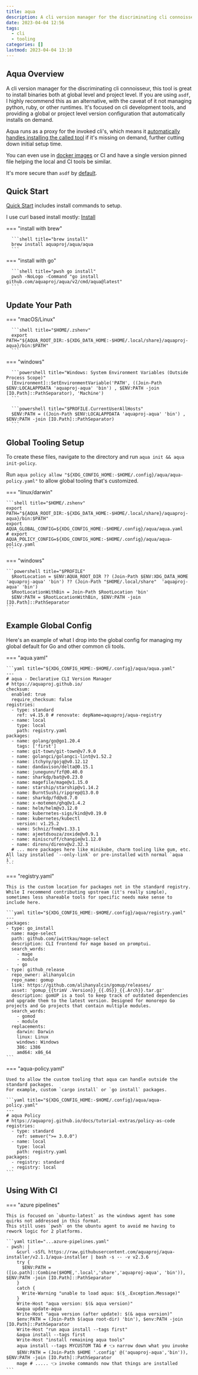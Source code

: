 ```yaml
---
title: aqua
description: A cli version manager for the discriminating cli connoisseur.
date: 2023-04-04 12:56
tags:
  - cli
  - tooling
categories: []
lastmod: 2023-04-04 13:10
---
```


## Aqua Overview

A cli version manager for the discriminating cli connoisseur, this tool is great to install binaries both at global level and project level.
If you are using `asdf`, I highly recommend this as an alternative, with the caveat of it not managing python, ruby, or other runtimes.
It's focused on cli development tools, and providing a global or project level version configuration that automatically installs on demand.

Aqua runs as a proxy for the invoked cli's, which means it [automatically handles installing the called tool](https://aquaproj.github.io/docs/tutorial/lazy-install) if it's missing on demand, further cutting down initial setup time.

You can even use in [docker images](https://aquaproj.github.io/docs/guides/build-container-image) or CI and have a single version pinned file helping the local and CI tools be similar.

It's more secure than `asdf` by [default](https://aquaproj.github.io/docs/reference/restriction/#aqua-doesnt-support-running-any-external-commands-to-install-tools).

## Quick Start

[Quick Start](https://aquaproj.github.io/docs/tutorial) includes install commands to setup.

I use curl based install mostly: [Install](https://aquaproj.github.io/docs/tutorial/#install-aqua)

=== "install with brew"

      ```shell title="brew install"
      brew install aquaproj/aqua/aqua
      ```
=== "install with go"

      ```shell title="pwsh go install"
      pwsh -NoLogo -Command "go install github.com/aquaproj/aqua/v2/cmd/aqua@latest"
      ```

## Update Your Path

=== "macOS/Linux"

      ```shell title="$HOME/.zshenv"
      export PATH="${AQUA_ROOT_DIR:-${XDG_DATA_HOME:-$HOME/.local/share}/aquaproj-aqua}/bin:$PATH"
      ```

=== "windows"

      ```powershell title="Windows: System Environment Variables (Outside Process Scope)"
      [Environment]::SetEnvironmentVariable('PATH', ((Join-Path $ENV:LOCALAPPDATA 'aquaproj-aqua' 'bin') , $ENV:PATH -join [IO.Path]::PathSeparator), 'Machine')
      ```

      ```powershell title="$PROFILE.CurrentUserAllHosts"
      $ENV:PATH = ((Join-Path $ENV:LOCALAPPDATA 'aquaproj-aqua' 'bin') , $ENV:PATH -join [IO.Path]::PathSeparator)
      ```

## Global Tooling Setup

To create these files, navigate to the directory and run `aqua init && aqua init-policy`.

Run `aqua policy allow "${XDG_CONFIG_HOME:-$HOME/.config}/aqua/aqua-policy.yaml"` to allow global tooling that's customized.

=== "linux/darwin"

    ```shell title="$HOME/.zshenv"
    export PATH="${AQUA_ROOT_DIR:-${XDG_DATA_HOME:-$HOME/.local/share}/aquaproj-aqua}/bin:$PATH"
    export AQUA_GLOBAL_CONFIG=${XDG_CONFIG_HOME:-$HOME/.config}/aqua/aqua.yaml
    # export AQUA_POLICY_CONFIG=${XDG_CONFIG_HOME:-$HOME/.config}/aqua/aqua-policy.yaml
    ```

=== "windows"

    ```powershell title="$PROFILE"
      $RootLocation = $ENV:AQUA_ROOT_DIR ?? (Join-Path $ENV:XDG_DATA_HOME  'aquaproj-aqua' 'bin') ?? (Join-Path "$HOME/.local/share"  'aquaproj-aqua' 'bin')
      $RootLocationWithBin = Join-Path $RootLocation 'bin'
      $ENV:PATH = $RootLocationWithBin, $ENV:PATH -join [IO.Path]::PathSeparator
    ```

## Example Global Config

Here's an example of what I drop into the global config for managing my global default for Go and other common cli tools.

=== "aqua.yaml"

    ```yaml title="${XDG_CONFIG_HOME:-$HOME/.config}/aqua/aqua.yaml"
    ---
    # aqua - Declarative CLI Version Manager
    # https://aquaproj.github.io/
    checksum:
      enabled: true
      require_checksum: false
    registries:
      - type: standard
        ref: v4.15.0 # renovate: depName=aquaproj/aqua-registry
      - name: local
        type: local
        path: registry.yaml
    packages:
      - name: golang/go@go1.20.4
        tags: ['first']
      - name: git-town/git-town@v7.9.0
      - name: golangci/golangci-lint@v1.52.2
      - name: itchyny/gojq@v0.12.12
      - name: dandavison/delta@0.15.1
      - name: junegunn/fzf@0.40.0
      - name: sharkdp/bat@v0.23.0
      - name: magefile/mage@v1.15.0
      - name: starship/starship@v1.14.2
      - name: BurntSushi/ripgrep@13.0.0
      - name: sharkdp/fd@v8.7.0
      - name: x-motemen/ghq@v1.4.2
      - name: helm/helm@v3.12.0
      - name: kubernetes-sigs/kind@v0.19.0
      - name: kubernetes/kubectl
        version: v1.25.2
      - name: Schniz/fnm@v1.33.1
      - name: ajeetdsouza/zoxide@v0.9.1
      - name: miniscruff/changie@v1.12.0
      - name: direnv/direnv@v2.32.3
      # ... more packages here like minikube, charm tooling like gum, etc. All lazy installed `--only-link` or pre-installed with normal `aqua i`.
    ```

=== "registry.yaml"

    This is the custom location for packages not in the standard registry.
    While I recommend contributing upstream (it's really simple), sometimes less shareable tools for specific needs make sense to include here.

    ```yaml title="${XDG_CONFIG_HOME:-$HOME/.config}/aqua/registry.yaml"
    ---
    packages:
    - type: go_install
      name: mage-select
      path: github.com/iwittkau/mage-select
      description: CLI frontend for mage based on promptui.
      search_words:
        - mage
        - module
        - go
    - type: github_release
      repo_owner: alihanyalcin
      repo_name: gomup
      link: https://github.com/alihanyalcin/gomup/releases/
      asset: 'gomup_{{trimV .Version}}_{{.OS}}_{{.Arch}}.tar.gz'
      description: gomUP is a tool to keep track of outdated dependencies and upgrade them to the latest version. Designed for monorepo Go projects and Go projects that contain multiple modules.
      search_words:
        - gomod
        - module
      replacements:
        darwin: Darwin
        linux: Linux
        windows: Windows
        386: i386
        amd64: x86_64
    ```

=== "aqua-policy.yaml"

    Used to allow the custom tooling that aqua can handle outside the standard packages.
    For example, custom `cargo install` or `go install` packages.

    ```yaml title="${XDG_CONFIG_HOME:-$HOME/.config}/aqua/aqua-policy.yaml"
    ---
    # aqua Policy
    # https://aquaproj.github.io/docs/tutorial-extras/policy-as-code
    registries:
      - type: standard
        ref: semver(">= 3.0.0")
      - name: local
        type: local
        path: registry.yaml
    packages:
      - registry: standard
      - registry: local
    ```

## Using With CI

=== "azure pipelines"

    This is focused on `ubuntu-latest` as the windows agent has some quirks not addressed in this format.
    This still uses `pwsh` on the ubuntu agent to avoid me having to rework logic for 2 platforms.

    ```yaml title="...azure-pipelines.yaml"
    - pwsh: |
        &curl -sSfL https://raw.githubusercontent.com/aquaproj/aqua-installer/v2.1.1/aqua-installer | bash -s -- -v v2.3.6
        try {
          $ENV:PATH = ([io.path]::Combine($HOME,'.local','share','aquaproj-aqua', 'bin')), $ENV:PATH -join [IO.Path]::PathSeparator
        }
        catch {
          Write-Warning "unable to load aqua: $($_.Exception.Message)"
        }
        Write-Host "aqua version: $(& aqua version)"
        &aqua update-aqua
        Write-Host "aqua version (after update): $(& aqua version)"
        $env:PATH = (Join-Path $(aqua root-dir) 'bin'), $env:PATH -join [IO.Path]::PathSeparator
        Write-Host "run aqua install --tags first"
        &aqua install --tags first
        Write-Host "install remaining aqua tools"
        aqua install --tags MYCUSTOM TAG # 👈 narrow down what you invoke
        $ENV:PATH = (Join-Path $HOME '.config' @('aquaproj-aqua','bin')), $ENV:PATH -join [IO.Path]::PathSeparator
        mage # ..... 👈 invoke commands now that things are installed
    ```
